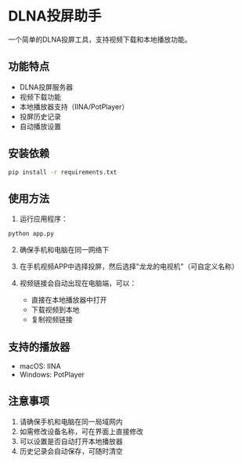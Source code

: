 # DLNA投屏助手

一个简单的DLNA投屏工具，支持视频下载和本地播放功能。

## 功能特点

- DLNA投屏服务器
- 视频下载功能
- 本地播放器支持（IINA/PotPlayer）
- 投屏历史记录
- 自动播放设置

## 安装依赖

```bash
pip install -r requirements.txt
```

## 使用方法

1. 运行应用程序：
```bash
python app.py
```

2. 确保手机和电脑在同一网络下

3. 在手机视频APP中选择投屏，然后选择"龙龙的电视机"（可自定义名称）

4. 视频链接会自动出现在电脑端，可以：
   - 直接在本地播放器中打开
   - 下载视频到本地
   - 复制视频链接

## 支持的播放器

- macOS: IINA
- Windows: PotPlayer

## 注意事项

1. 请确保手机和电脑在同一局域网内
2. 如需修改设备名称，可在界面上直接修改
3. 可以设置是否自动打开本地播放器
4. 历史记录会自动保存，可随时清空 